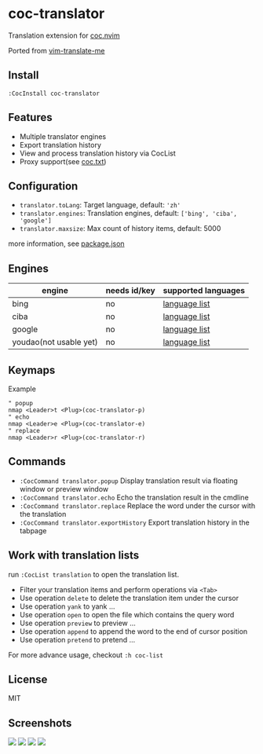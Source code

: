 # coc-translator

Translation extension for [coc.nvim](https://github.com/neoclide/coc.nvim)

Ported from [vim-translate-me](https://github/voldikss/vim-translate-me)

## Install

```
:CocInstall coc-translator
```

## Features

- Multiple translator engines
- Export translation history
- View and process translation history via CocList
- Proxy support(see [coc.txt](https://github.com/neoclide/coc.nvim/blob/master/doc/coc.txt#L113-L119))

## Configuration

- `translator.toLang`: Target language, default: `'zh'`
- `translator.engines`: Translation engines, default: `['bing', 'ciba', 'google']`
- `translator.maxsize`: Max count of history items, default: 5000

more information, see [package.json](https://github.com/voldikss/coc-translator/blob/master/package.json)

## Engines

| engine                 | needs id/key | supported languages |
|------------------------|--------------|---------------------|
| bing                   | no           | [language list][1]  |
| ciba                   | no           | [language list][2]  |
| google                 | no           | [language list][3]  |
| youdao(not usable yet) | no           | [language list][4]  |

## Keymaps

Example

```vim
" popup 
nmap <Leader>t <Plug>(coc-translator-p)
" echo 
nmap <Leader>e <Plug>(coc-translator-e)
" replace
nmap <Leader>r <Plug>(coc-translator-r)
```

## Commands

- `:CocCommand translator.popup` Display translation result via floating window or preview window
- `:CocCommand translator.echo` Echo the translation result in the cmdline
- `:CocCommand translator.replace` Replace the word under the cursor with the translation
- `:CocCommand translator.exportHistory` Export translation history in the tabpage

## Work with translation lists

run `:CocList translation` to open the translation list.

- Filter your translation items and perform operations via `<Tab>`
- Use operation `delete` to delete the translation item under the cursor
- Use operation `yank` to yank ...
- Use operation `open` to open the file which contains the query word
- Use operation `preview` to preview ...
- Use operation `append` to append the word to the end of cursor position
- Use operation `pretend` to pretend ...

For more advance usage, checkout `:h coc-list`

## License

MIT

## Screenshots

![](https://user-images.githubusercontent.com/20282795/60385980-6c21d400-9ac2-11e9-8970-4da15b85e1ee.png)
![](https://user-images.githubusercontent.com/20282795/60385979-6b893d80-9ac2-11e9-821f-c656dd38c9fa.png)
![](https://user-images.githubusercontent.com/20282795/60385982-6f1cc480-9ac2-11e9-8519-448c6d9c77e4.png)
![](https://user-images.githubusercontent.com/20282795/60385983-704df180-9ac2-11e9-9912-96f302f66474.png)

[1]: https://github.com/voldikss/vim-translate-me/wiki/bing-api
[2]: https://github.com/voldikss/vim-translate-me/wiki/Ciba-api
[3]: https://github.com/voldikss/vim-translate-me/wiki/Google-api
[4]: https://github.com/voldikss/vim-translate-me/wiki/Youdao-api
